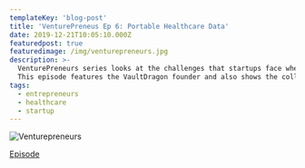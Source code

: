 ```yaml
---
templateKey: 'blog-post'
title: 'VenturePreneus Ep 6: Portable Healthcare Data'
date: 2019-12-21T10:05:10.000Z
featuredpost: true
featuredimage: /img/venturepreneurs.jpg
description: >-
  VenturePreneurs series looks at the challenges that startups face when they try to go global.
  This episode features the VaultDragon founder and also shows the collaboration with Digital EST.
tags:
  - entrepreneurs
  - healthcare
  - startup
---
```


![Venturepreneurs](/img/venturepreneurs.jpg)

[Episode](https://www.channelnewsasia.com/news/video-on-demand/venturepreneurs/portable-healthcare-data-12173728 "Venturepreneurs")

